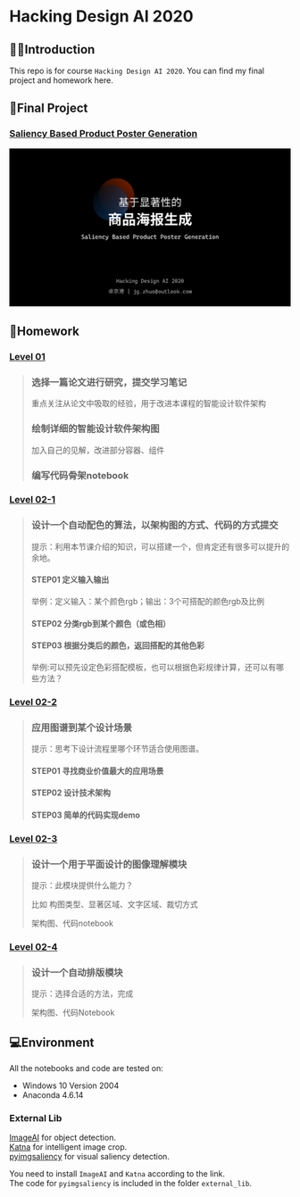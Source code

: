 # Hacking Design AI 2020

## 👨‍💻Introduction

This repo is for course `Hacking Design AI 2020`. You can find my final project and homework here.  

## 📑Final Project

### [Saliency Based Product Poster Generation](final/README.md)  

![final-cover](images/final-cover.png)

## 📄Homework  

### [Level 01](homework/level01_intelligent_design.ipynb)  

>### 选择⼀篇论⽂进⾏研究，提交学习笔记
>
>重点关注从论⽂中吸取的经验，⽤于改进本课程的智能设计软件架构
>
>### 绘制详细的智能设计软件架构图
>
>加⼊⾃⼰的⻅解，改进部分容器、组件
>
>### 编写代码⻣架notebook

### [Level 02-1](homework/level02-1_color-match.ipynb)  

>### 设计一个自动配色的算法，以架构图的方式、代码的方式提交
>
>提示：利⽤本节课介绍的知识，可以搭建⼀个，但肯定还有很多可以提升的余地。  
>
>#### STEP01 定义输入输出
>
>举例：定义输⼊：某个颜⾊rgb；输出：3个可搭配的颜⾊rgb及⽐例  
>
>#### STEP02 分类rgb到某个颜色（或色相）
>
>#### STEP03 根据分类后的颜色，返回搭配的其他⾊彩
>
>举例:可以预先设定色彩搭配模板，也可以根据色彩规律计算，还可以有哪些⽅法？

### [Level 02-2](homework/level02-2_design-map.ipynb)  

>### 应⽤图谱到某个设计场景
>
>提示：思考下设计流程⾥哪个环节适合使⽤图谱。  
>
>#### STEP01 寻找商业价值最⼤的应⽤场景  
>
>#### STEP02 设计技术架构  
>
>#### STEP03 简单的代码实现demo  

### [Level 02-3](homework/level02-3_design-analysis-alignment.ipynb)  

>### 设计一个用于平面设计的图像理解模块
>
>提示：此模块提供什么能力？
>
>比如 构图类型、显著区域、文字区域、裁切方式
>
>架构图、代码notebook

### [Level 02-4](homework/level02-4_design-layout.ipynb)  

>### 设计一个自动排版模块
>
>提示：选择合适的方法，完成
>
>架构图、代码Notebook

## 💻Environment

All the notebooks and code are tested on:  

* Windows 10 Version 2004  
* Anaconda 4.6.14  

### External Lib

[ImageAI](https://github.com/OlafenwaMoses/ImageAI) for object detection.  
[Katna](https://katna.readthedocs.io/en/latest/index.html) for intelligent image crop.  
[pyimgsaliency](https://github.com/yhenon/pyimgsaliency) for visual saliency detection.  

You need to install `ImageAI` and `Katna` according to the link.  
The code for `pyimgsaliency` is included in the folder `external_lib`.

